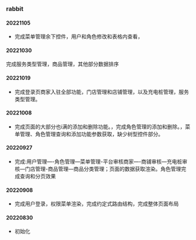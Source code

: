 ### rabbit

#### 20221105

- 完成菜单管理余下控件，用户和角色修改和表格内查看，

#### 20221030

完成服务类型管理，商品管理，其他部分数据排序

#### 20221019

- 完成登录页商家入驻全部功能，门店管理和店铺管理，以及充电桩管理，服务类型管理。

#### 20221008

- 完成页面的大部分也i满的添加和删除功能。，完成角色管理的添加和删除。，菜单管理、角色管理查询和添加功能参数获取，缺少树型控件部分。

#### 20220927

- 完成:用户管理—-角色管理—菜单管理-平台审核商家—-商铺审核—充电桩审核—门店管理-商品管理—商品分类管理；页面的数据获取渲染。角色管理完成查询和分页效果

#### 20220908

- 完成用户登录，权限菜单渲染，完成约定式路由结构，完成整体页面布局

#### 20220830

- 初始化



